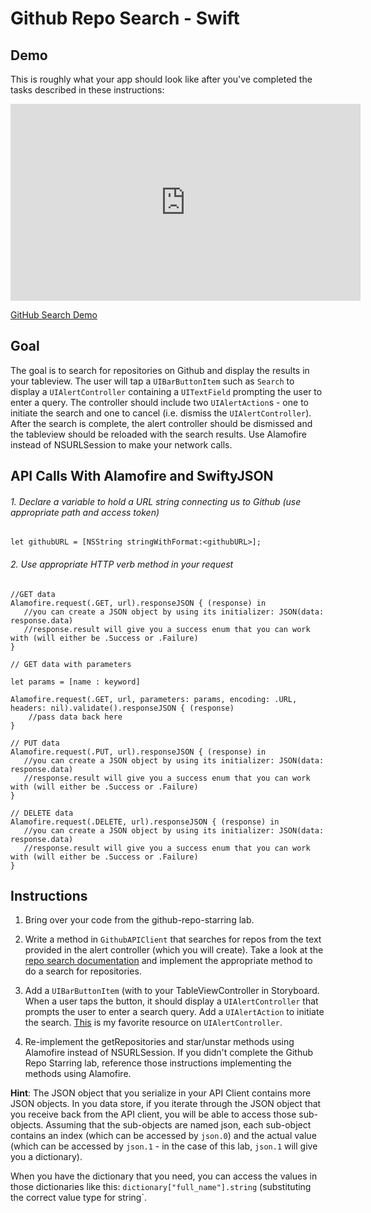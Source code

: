 # Github Repo Search - Swift

## Demo

This is roughly what your app should look like after you've completed the tasks described in these instructions:

<iframe width="560" height="315" src="https://www.youtube.com/embed/08vCCBNpQi0?rel=0&modestbranding=1" frameborder="0" allowfullscreen></iframe><p><a href="https://www.youtube.com/watch?v=08vCCBNpQi0">GitHub Search Demo</a></p>


## Goal

The goal is to search for repositories on Github and display the results in your tableview. The user will tap a `UIBarButtonItem` such as `Search` to display a `UIAlertController` containing a `UITextField` prompting the user to enter a query. The controller should include two `UIAlertAction`s - one to initiate the search and one to cancel (i.e. dismiss the `UIAlertController`). After the search is complete, the alert controller should be dismissed and the tableview should be reloaded with the search results. Use Alamofire instead of NSURLSession to make your network calls.

## API Calls With Alamofire and SwiftyJSON


###### 1. Declare a variable to hold a URL string connecting us to Github (use appropriate path and access token)
```
let githubURL = [NSString stringWithFormat:<githubURL>];
```
###### 2. Use appropriate HTTP verb method in your request
```
//GET data
Alamofire.request(.GET, url).responseJSON { (response) in
   //you can create a JSON object by using its initializer: JSON(data: response.data)
   //response.result will give you a success enum that you can work with (will either be .Success or .Failure)
}
```

```
// GET data with parameters

let params = [name : keyword]

Alamofire.request(.GET, url, parameters: params, encoding: .URL, headers: nil).validate().responseJSON { (response) 
	//pass data back here
}
```

```
// PUT data
Alamofire.request(.PUT, url).responseJSON { (response) in
   //you can create a JSON object by using its initializer: JSON(data: response.data)
   //response.result will give you a success enum that you can work with (will either be .Success or .Failure)
}
```

```
// DELETE data
Alamofire.request(.DELETE, url).responseJSON { (response) in
   //you can create a JSON object by using its initializer: JSON(data: response.data)
   //response.result will give you a success enum that you can work with (will either be .Success or .Failure)
}
```

## Instructions

1. Bring over your code from the github-repo-starring lab.

2. Write a method in `GithubAPIClient` that searches for repos from the text provided in the alert controller (which you will create). Take a look at the [repo search documentation](https://developer.github.com/v3/search/#search-repositories) and implement the appropriate method to do a search for repositories.

3. Add a `UIBarButtonItem` (with to your TableViewController in Storyboard. When a user taps the button, it should display a `UIAlertController` that prompts the user to enter a search query. Add a `UIAlertAction` to initiate the search. [This](http://useyourloaf.com/blog/2014/09/05/uialertcontroller-changes-in-ios-8.html) is my favorite resource on `UIAlertController`.

4. Re-implement the getRepositories and star/unstar methods using Alamofire instead of NSURLSession. If you didn't complete the Github Repo Starring lab, reference those instructions implementing the methods using Alamofire.

**Hint**: The JSON object that you serialize in your API Client contains more JSON objects. In you data store, if you iterate through the JSON object that you receive back from the API client, you will be able to access those sub-objects. Assuming that the sub-objects are named json, each sub-object contains an index (which can be accessed by `json.0`) and the actual value (which can be accessed by `json.1` - in the case of this lab, `json.1` will give you a dictionary).

When you have the dictionary that you need, you can access the values in those dictionaries like this: `dictionary["full_name"].string` (substituting the correct value type for string`. 

